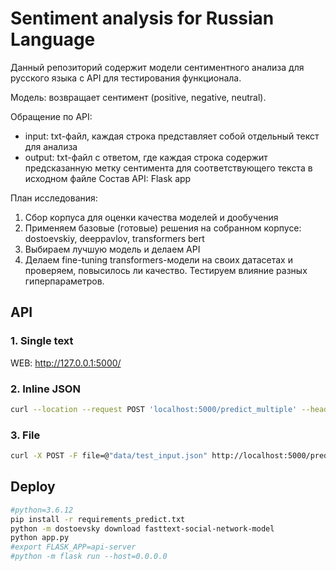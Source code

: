 # Sentiment analysis for Russian Language

Данный репозиторий содержит модели сентиментного анализа для русского языка c API для тестирования функционала.

Модель: возвращает сентимент (positive, negative, neutral).

Обращение по API:
- input: txt-файл, каждая строка представляет собой отдельный текст для анализа
- output: txt-файл с ответом, где каждая строка содержит предсказанную метку сентимента для соответствующего текста в исходном файле
Состав API: Flask app

План исследования:

1. Сбор корпуса для оценки качества моделей и дообучения
2. Применяем базовые (готовые) решения на собранном корпусе: dostoevskiy, deeppavlov, transformers bert
3. Выбираем лучшую модель и делаем API
4. Делаем fine-tuning transformers-модели на своих датасетах и проверяем, повысилось ли качество. Тестируем влияние разных гиперпараметров.

## API
### 1. Single text
WEB: http://127.0.0.1:5000/
### 2. Inline JSON
```bash
curl --location --request POST 'localhost:5000/predict_multiple' --header 'Content-Type: application/json' --data-raw '[{"text": "Привет"}, {"text": "Все очень плохо"}]'
```

### 3. File
```bash
curl -X POST -F file=@"data/test_input.json" http://localhost:5000/predict_file
```

## Deploy
```bash
#python=3.6.12
pip install -r requirements_predict.txt
python -m dostoevsky download fasttext-social-network-model
python app.py
#export FLASK_APP=api-server
#python -m flask run --host=0.0.0.0
```